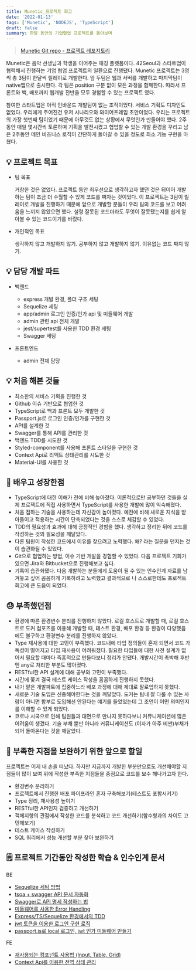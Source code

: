 ```yaml
---
title: Munetic_프로젝트 회고
date: '2022-01-13'
tags: ['Munetic', 'NODEJS', 'TypeScript']
draft: false
summary: 한달 동안의 기업협업 프로젝트를 돌아보며
---
```


> [Munetic Git repo - 프로젝트 레포지토리](https://github.com/innovationacademy-kr/slabs-munetic)

Munetic은 음악 선생님과 학생을 이어주는 매칭 플랫폼이다. 42Seoul과 스타트업이 협력해서 진행하는 기업 협업 프로젝트의 일환으로 진행됐다. Munetic 프로젝트는 3명씩 총 3팀이 한달씩 릴레이로 개발한다. 앞 두팀은 웹과 서버를 개발하고 마지막팀이 native앱으로 출시한다. 각 팀은 position 구분 없이 모든 과정을 함께한다. 따라서 프론트와 백, 배포까지 웹개발 전반을 모두 경험할 수 있는 프로젝트 였다.

참여한 스타트업은 아직 인바운드 개발팀이 없는 조직이었다. 서비스 기획도 디자인도 없었다. 우리에게 주어진건 유저 시나리오와 와이어프레임 초안이었다. 우리는 프로젝트의 가장 첫번째 팀이었기 때문에 아무것도 없는 상황에서 무엇인가 만들어야 했다. 2주동안 매일 몇시간씩 토론하며 기획을 발전시켰고 협업할 수 있는 개발 환경을 꾸리고 남은 2주동안 메인 비즈니스 로직이 간단하게 돌아갈 수 있을 정도로 최소 기능 구현을 마쳤다.

## 💡 프로젝트 목표

- 팀 목표

  거창한 것은 없었다. 프로젝트 동안 최우선으로 생각하고자 했던 것은 뒤이어 개발하는 팀이 조금 더 수월할 수 있게 코드를 짜자는 것이었다. 이 프로젝트는 3팀이 릴레이로 개발을 진행하기 때문에 앞으로 개발할 분들이 우리 팀의 코드를 보고 어려움을 느끼지 않았으면 했다. 설령 잘못된 코드더라도 무엇이 잘못됐는지를 쉽게 알아볼 수 있는 코드이기를 바랐다.

- 개인적인 목표

  생각하지 않고 개발하지 않기. 공부하지 않고 개발하지 않기. 이유없는 코드 짜지 않기.

## 💡 담당 개발 파트

- 백엔드

  - express 개발 환경, 폴더 구조 세팅
  - Sequelize 세팅
  - app/admin 로그인 인증/인가 api 및 미들웨어 개발
  - admin 관련 api 전체 개발
  - jest/supertest를 사용한 TDD 환경 세팅
  - Swagger 세팅

- 프론트엔드
  - admin 전체 담당

## 💡 처음 해본 것들

- 최소한의 서비스 기획을 진행한 것
- Github 이슈 기반으로 협업한 것
- TypeScript로 백과 프론트 모두 개발한 것
- Passport.js로 로그인 인증/인가를 구현한 것
- API를 설계한 것
- Swagger를 통해 API를 관리한 것
- 백엔드 TDD를 시도한 것
- Styled-component를 사용해 프론트 스타일을 구현한 것
- Context Api로 리액트 상태관리를 시도한 것
- Material-UI를 사용한 것

## 🚀 배우고 성장한점

- TypeScript에 대한 이해가 전에 비해 높아졌다. 이론적으로만 공부하던 것들을 실제 프로젝트에 직접 사용하면서 TypeScript를 사용한 개발에 많이 익숙해졌다.
- 처음 접하는 기술을 사용하는데 자신감이 높아졌다. 예전에 비해 새로운 지식을 받아들이고 적용하는 시간이 단축되었다는 것을 스스로 체감할 수 있었다.
- TDD의 필요성과 효과에 대해 긍정적인 경험을 했다. 생각하고 정리한 뒤에 코드를 작성하는 것의 필요성을 깨달았다.
- 다른 팀원이 작성한 코드에서 이유를 찾으려고 노력했다. 왜? 라는 질문을 던지는 것이 습관화될 수 있었다.
- Git으로 협업하는 방법, 이슈 기반 개발을 경험할 수 있었다. 다음 프로젝트 기회가 있으면 Jira와 Bitbucket으로 진행해보고 싶다.
- 기록이 습관화됐다. 다음 개발하는 분들에게 도움이 될 수 있는 인수인계 자료를 남겨놓고 싶어 꼼꼼하게 기록하려고 노력했고 결과적으로 나 스스로한테도 프로젝트 회고에 큰 도움이 되었다.

## 😓 부족했던점

- 환경에 따른 환경변수 분리를 진행하지 않았다. 로컬 호스트로 개발할 때, 로컬 호스트로 도커 컴포즈를 이용해 개발할 때, 테스트 환경, 배포 환경 등 환경이 다양했음에도 불구하고 환경변수 분리를 진행하지 않았다.
- Type 재사용에 대한 고민이 부족했다. 코드내에 타입 정의들이 혼재 되면서 코드 가독성이 떨어지고 타입 재사용이 어려워졌다. 필요한 타입들에 대한 사전 설계가 없어서 필요할 때마다 즉흥적으로 만들다보니 정리가 안됐다. 개발시간이 촉박해 후반엔 any로 처리한 부분도 많아졌다.
- RESTful한 API 설계에 대해 공부와 고민이 부족했다.
- 시간에 쫓겨 결국 테스트 케이스 작성을 꼼꼼하게 진행하지 못했다.
- 내가 맡은 개발파트에 집중하느라 배포 과정에 대해 제대로 팔로업하지 못했다.
- 새로운 기술 도입은 신중해야한다는 것을 깨달았다. 도커는 팀내 잘 다룰 수 있는 사람이 아니면 함부로 도입해선 안된다는 얘기를 들었었는데 그 조언이 어떤 의미인지를 이해할 수 있게 되었다.
- 코로나 시국으로 인해 팀원들과 대면으로 만나지 못하다보니 커뮤니케이션에 많은 어려움이 생겼다. 기술 부채 뿐만 아니라 커뮤니케이션도 (이자가 아주 비싼)부채가 되어 돌아온다는 것을 깨달았다.

## 💪 부족한 지점을 보완하기 위한 앞으로 할일

프로젝트는 이제 내 손을 떠났다. 하지만 지금까지 개발한 부분만으로도 개선해야할 지점들이 많이 보여 위에 작성한 부족한 지점들을 중점으로 코드를 보수 해나가고자 한다.

- 환경변수 분리하기
- 프로젝트에서 진행한 배포 파이프라인 혼자 구축해보기(테스트도 포함시키기)
- Type 정리, 재사용성 높이기
- RESTful한 API인지 검증하고 개선하기
- 객체지향의 관점에서 작성한 코드를 분석하고 코드 개선하기(함수형과의 차이도 고민해보기)
- 테스트 케이스 작성하기
- SQL 쿼리에서 성능 개선할 부분 찾아 보완하기

## 🗒 프로젝트 기간동안 작성한 학습 & 인수인계 문서

BE

- [Sequelize 세팅 방법](https://chaeinp.vercel.app/blog/Nodejs/11_Sequelize%20Setting)
- [tsoa + swagger API 문서 자동화](https://chaeinp.vercel.app/blog/Nodejs/10_tsoa+swqgger)
- [Swagger로 API 명세 작성하는 법](https://chaeinp.vercel.app/blog/Nodejs/10_tsoa+swqgger)
- [미들웨어를 사용한 Error Handling](https://chaeinp.vercel.app/blog/Munetic/03_error_handling)
- [Express/TS/Sequelize 환경에서의 TDD](https://chaeinp.vercel.app/blog/Munetic/03_error_handling)
- [jwt 토큰을 이용한 로그인 구현 로직](https://chaeinp.vercel.app/blog/Munetic/05_login)
- [passport.js로 local 로그인, jwt 인가 미들웨어 만들기](https://chaeinp.vercel.app/blog/Munetic/06_passport)

FE

- [재사용되는 컴포넌트 사용법 (Input, Table, Grid)](https://chaeinp.vercel.app/blog/Munetic/07_components)
- [Context Api를 이용한 전역 상태 관리](https://chaeinp.vercel.app/blog/Munetic/08_ContextApi)
